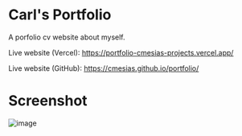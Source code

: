 # Carl's Portfolio
 A porfolio cv website about myself.

 Live website (Vercel): https://portfolio-cmesias-projects.vercel.app/
 
 Live website (GitHub): https://cmesias.github.io/portfolio/

# Screenshot 
![image](https://github.com/user-attachments/assets/ce58e591-175b-48c2-8e6f-e8561595f70d)
